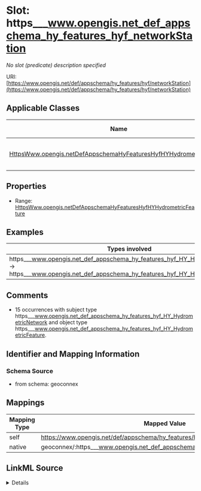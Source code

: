 

# Slot: https___www.opengis.net_def_appschema_hy_features_hyf_networkStation


_No slot (predicate) description specified_





URI: [https://www.opengis.net/def/appschema/hy_features/hyf/networkStation](https://www.opengis.net/def/appschema/hy_features/hyf/networkStation)



<!-- no inheritance hierarchy -->





## Applicable Classes

| Name | Description | Modifies Slot |
| --- | --- | --- |
| [HttpsWww.opengis.netDefAppschemaHyFeaturesHyfHYHydrometricNetwork](../classes/HttpsWww.opengis.netDefAppschemaHyFeaturesHyfHYHydrometricNetwork.md) | No class (type) description specified |  no  |







## Properties

* Range: [HttpsWww.opengis.netDefAppschemaHyFeaturesHyfHYHydrometricFeature](../classes/HttpsWww.opengis.netDefAppschemaHyFeaturesHyfHYHydrometricFeature.md)






## Examples

| Types involved | Subject | Predicate | Object |
| --- | --- | --- | --- |
| https___www.opengis.net_def_appschema_hy_features_hyf_HY_HydrometricNetwork → https___www.opengis.net_def_appschema_hy_features_hyf_HY_HydrometricFeature | https://geoconnex.us/SELFIE/usgs/hydrometricnetwork/huc12obs/070900020601 | https://www.opengis.net/def/appschema/hy_features/hyf/networkStation | https://geoconnex.us/SELFIE/usgs/wqp/huc12obs/WIDNR_WQX-134002 |


## Comments

* 15 occurrences with subject type https___www.opengis.net_def_appschema_hy_features_hyf_HY_HydrometricNetwork and object type https___www.opengis.net_def_appschema_hy_features_hyf_HY_HydrometricFeature.

## Identifier and Mapping Information







### Schema Source


* from schema: geoconnex




## Mappings

| Mapping Type | Mapped Value |
| ---  | ---  |
| self | https://www.opengis.net/def/appschema/hy_features/hyf/networkStation |
| native | geoconnex/:https___www.opengis.net_def_appschema_hy_features_hyf_networkStation |




## LinkML Source

<details>
```yaml
name: https___www.opengis.net_def_appschema_hy_features_hyf_networkStation
description: No slot (predicate) description specified
comments:
- 15 occurrences with subject type https___www.opengis.net_def_appschema_hy_features_hyf_HY_HydrometricNetwork
  and object type https___www.opengis.net_def_appschema_hy_features_hyf_HY_HydrometricFeature.
examples:
- description: https___www.opengis.net_def_appschema_hy_features_hyf_HY_HydrometricNetwork
    → https___www.opengis.net_def_appschema_hy_features_hyf_HY_HydrometricFeature
  object:
    example_object: https://geoconnex.us/SELFIE/usgs/wqp/huc12obs/WIDNR_WQX-134002
    example_predicate: https://www.opengis.net/def/appschema/hy_features/hyf/networkStation
    example_subject: https://geoconnex.us/SELFIE/usgs/hydrometricnetwork/huc12obs/070900020601
from_schema: geoconnex
rank: 1000
slot_uri: https://www.opengis.net/def/appschema/hy_features/hyf/networkStation
alias: https___www.opengis.net_def_appschema_hy_features_hyf_networkStation
domain_of:
- https___www.opengis.net_def_appschema_hy_features_hyf_HY_HydrometricNetwork
range: https___www.opengis.net_def_appschema_hy_features_hyf_HY_HydrometricFeature

```
</details>